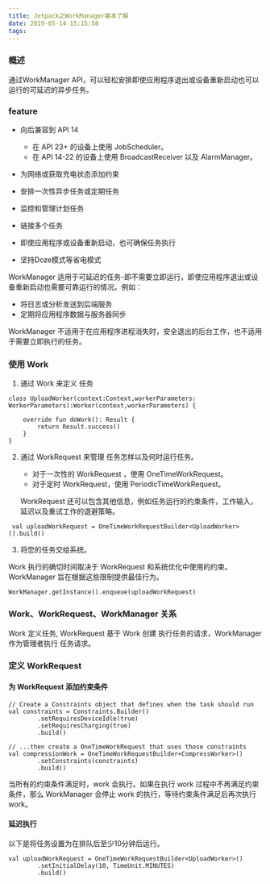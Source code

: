 ```yaml
---
title: Jetpack之WorkManager基本了解
date: 2019-05-14 15:15:58
tags:
---
```



### 概述

通过WorkManager API，可以轻松安排即使应用程序退出或设备重新启动也可以运行的可延迟的异步任务。


### feature

* 向后兼容到 API 14

    * 在 API 23+ 的设备上使用 JobScheduler。
    * 在 API 14-22 的设备上使用 BroadcastReceiver 以及 AlarmManager。
* 为网络或获取充电状态添加约束
* 安排一次性异步任务或定期任务  
* 监控和管理计划任务
* 链接多个任务
* 即使应用程序或设备重新启动，也可确保任务执行
* 坚持Doze模式等省电模式


<!-- more -->

WorkManager 适用于可延迟的任务-即不需要立即运行，即使应用程序退出或设备重新启动也需要可靠运行的情况。例如：

* 将日志或分析发送到后端服务
* 定期将应用程序数据与服务器同步

WorkManager 不适用于在应用程序进程消失时，安全退出的后台工作，也不适用于需要立即执行的任务。


### 使用 Work


1. 通过 Work 来定义 任务

```
class UploadWorker(context:Context,workerParameters: WorkerParameters):Worker(context,workerParameters) {

    override fun doWork(): Result {
        return Result.success()
    }
}
```
2. 通过 WorkRequest 来管理 任务怎样以及何时运行任务。

    * 对于一次性的 WorkRequest ，使用  OneTimeWorkRequest。
    * 对于定时 WorkRequest，使用 PeriodicTimeWorkRequest。
  
    WorkRequest 还可以包含其他信息，例如任务运行的约束条件，工作输入，延迟以及重试工作的退避策略。
```
 val uploadWorkRequest = OneTimeWorkRequestBuilder<UploadWorker>().build()
```

  3. 将您的任务交给系统。
   
 Work 执行的确切时间取决于 WorkRequest 和系统优化中使用的约束。WorkManager 旨在根据这些限制提供最佳行为。

```
WorkManager.getInstance().enqueue(uploadWorkRequest)
```


### Work、WorkRequest、WorkManager 关系

Work 定义任务, WorkRequest 基于 Work 创建 执行任务的请求，WorkManager 作为管理者执行 任务请求。


### 定义 WorkRequest

#### 为 WorkRequest 添加约束条件

```
// Create a Constraints object that defines when the task should run
val constraints = Constraints.Builder()
        .setRequiresDeviceIdle(true)
        .setRequiresCharging(true)
        .build()

// ...then create a OneTimeWorkRequest that uses those constraints
val compressionWork = OneTimeWorkRequestBuilder<CompressWorker>()
        .setConstraints(constraints)
        .build()
```

当所有的约束条件满足时，work 会执行。如果在执行 work 过程中不再满足约束条件，那么 WorkManager 会停止 work 的执行，等待约束条件满足后再次执行 work。

#### 延迟执行


以下是将任务设置为在排队后至少10分钟后运行。
```
val uploadWorkRequest = OneTimeWorkRequestBuilder<UploadWorker>()
        .setInitialDelay(10, TimeUnit.MINUTES)
        .build()
```